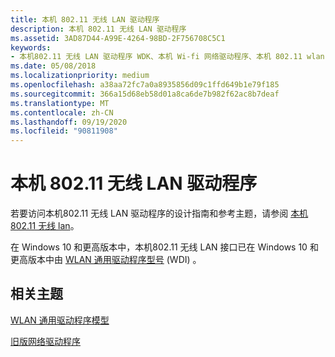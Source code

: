 ```yaml
---
title: 本机 802.11 无线 LAN 驱动程序
description: 本机 802.11 无线 LAN 驱动程序
ms.assetid: 3AD87D44-A99E-4264-98BD-2F756708C5C1
keywords:
- 本机802.11 无线 LAN 驱动程序 WDK、本机 Wi-fi 网络驱动程序、本机 802.11 wlan 驱动程序
ms.date: 05/08/2018
ms.localizationpriority: medium
ms.openlocfilehash: a38aa72fc7a0a8935856d09c1ffd649b1e79f185
ms.sourcegitcommit: 366a15d68eb58d01a8ca6de7b982f62ac8b7deaf
ms.translationtype: MT
ms.contentlocale: zh-CN
ms.lasthandoff: 09/19/2020
ms.locfileid: "90811908"
---
```

# <a name="native-80211-wireless-lan-drivers"></a>本机 802.11 无线 LAN 驱动程序

若要访问本机802.11 无线 LAN 驱动程序的设计指南和参考主题，请参阅 [本机802.11 无线 lan](/previous-versions/windows/hardware/wireless/native-802-11-wireless-lan)。 

在 Windows 10 和更高版本中，本机802.11 无线 LAN 接口已在 Windows 10 和更高版本中由 [WLAN 通用驱动程序型号](wifi-universal-driver-model.md) (WDI) 。

## <a name="related-topics"></a>相关主题

[WLAN 通用驱动程序模型](wifi-universal-driver-model.md)

[旧版网络驱动程序](network-drivers-prior-to-windows-vista.md)